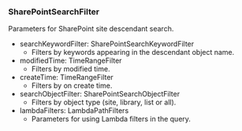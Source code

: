 ### SharePointSearchFilter
Parameters for SharePoint site descendant search.

- searchKeywordFilter: SharePointSearchKeywordFilter
  - Filters by keywords appearing in the descendant object name.
- modifiedTime: TimeRangeFilter
  - Filters by modified time.
- createTime: TimeRangeFilter
  - Filters by on create time.
- searchObjectFilter: SharePointSearchObjectFilter
  - Filters by object type (site, library, list or all).
- lambdaFilters: LambdaPathFilters
  - Parameters for using Lambda filters in the query.
